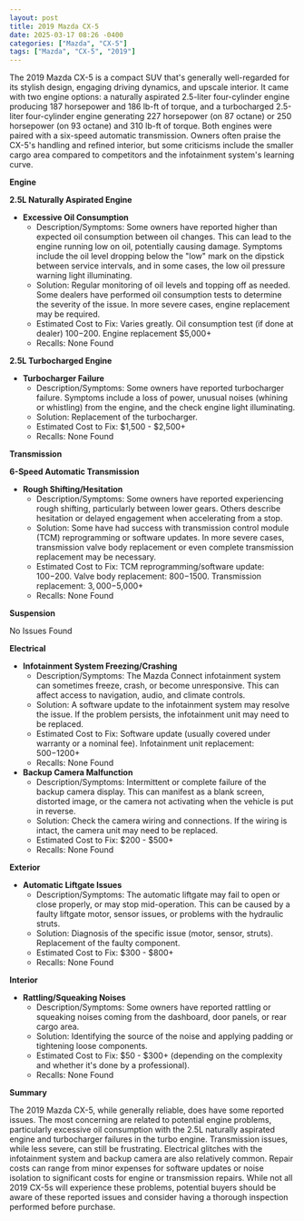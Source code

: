 ```yaml
---
layout: post
title: 2019 Mazda CX-5
date: 2025-03-17 08:26 -0400
categories: ["Mazda", "CX-5"]
tags: ["Mazda", "CX-5", "2019"]
---
```

The 2019 Mazda CX-5 is a compact SUV that's generally well-regarded for its stylish design, engaging driving dynamics, and upscale interior. It came with two engine options: a naturally aspirated 2.5-liter four-cylinder engine producing 187 horsepower and 186 lb-ft of torque, and a turbocharged 2.5-liter four-cylinder engine generating 227 horsepower (on 87 octane) or 250 horsepower (on 93 octane) and 310 lb-ft of torque. Both engines were paired with a six-speed automatic transmission. Owners often praise the CX-5's handling and refined interior, but some criticisms include the smaller cargo area compared to competitors and the infotainment system's learning curve.

**Engine**

**2.5L Naturally Aspirated Engine**

*   **Excessive Oil Consumption**
    *   Description/Symptoms: Some owners have reported higher than expected oil consumption between oil changes. This can lead to the engine running low on oil, potentially causing damage. Symptoms include the oil level dropping below the "low" mark on the dipstick between service intervals, and in some cases, the low oil pressure warning light illuminating.
    *   Solution: Regular monitoring of oil levels and topping off as needed. Some dealers have performed oil consumption tests to determine the severity of the issue. In more severe cases, engine replacement may be required.
    *   Estimated Cost to Fix: Varies greatly. Oil consumption test (if done at dealer) $100-$200. Engine replacement $5,000+
    *   Recalls: None Found

**2.5L Turbocharged Engine**

*   **Turbocharger Failure**
    *   Description/Symptoms: Some owners have reported turbocharger failure. Symptoms include a loss of power, unusual noises (whining or whistling) from the engine, and the check engine light illuminating.
    *   Solution: Replacement of the turbocharger.
    *   Estimated Cost to Fix: $1,500 - $2,500+
    *   Recalls: None Found

**Transmission**

**6-Speed Automatic Transmission**

*   **Rough Shifting/Hesitation**
    *   Description/Symptoms: Some owners have reported experiencing rough shifting, particularly between lower gears. Others describe hesitation or delayed engagement when accelerating from a stop.
    *   Solution: Some have had success with transmission control module (TCM) reprogramming or software updates. In more severe cases, transmission valve body replacement or even complete transmission replacement may be necessary.
    *   Estimated Cost to Fix: TCM reprogramming/software update: $100-$200. Valve body replacement: $800-$1500. Transmission replacement: $3,000-$5,000+
    *   Recalls: None Found

**Suspension**

No Issues Found

**Electrical**

*   **Infotainment System Freezing/Crashing**
    *   Description/Symptoms: The Mazda Connect infotainment system can sometimes freeze, crash, or become unresponsive. This can affect access to navigation, audio, and climate controls.
    *   Solution: A software update to the infotainment system may resolve the issue. If the problem persists, the infotainment unit may need to be replaced.
    *   Estimated Cost to Fix: Software update (usually covered under warranty or a nominal fee). Infotainment unit replacement: $500-$1200+
    *   Recalls: None Found
*   **Backup Camera Malfunction**
    *   Description/Symptoms: Intermittent or complete failure of the backup camera display. This can manifest as a blank screen, distorted image, or the camera not activating when the vehicle is put in reverse.
    *   Solution: Check the camera wiring and connections. If the wiring is intact, the camera unit may need to be replaced.
    *   Estimated Cost to Fix: $200 - $500+
    *   Recalls: None Found

**Exterior**

*   **Automatic Liftgate Issues**
    *   Description/Symptoms: The automatic liftgate may fail to open or close properly, or may stop mid-operation. This can be caused by a faulty liftgate motor, sensor issues, or problems with the hydraulic struts.
    *   Solution: Diagnosis of the specific issue (motor, sensor, struts). Replacement of the faulty component.
    *   Estimated Cost to Fix: $300 - $800+
    *   Recalls: None Found

**Interior**

*   **Rattling/Squeaking Noises**
    *   Description/Symptoms: Some owners have reported rattling or squeaking noises coming from the dashboard, door panels, or rear cargo area.
    *   Solution: Identifying the source of the noise and applying padding or tightening loose components.
    *   Estimated Cost to Fix: $50 - $300+ (depending on the complexity and whether it's done by a professional).
    *   Recalls: None Found

**Summary**

The 2019 Mazda CX-5, while generally reliable, does have some reported issues. The most concerning are related to potential engine problems, particularly excessive oil consumption with the 2.5L naturally aspirated engine and turbocharger failures in the turbo engine. Transmission issues, while less severe, can still be frustrating. Electrical glitches with the infotainment system and backup camera are also relatively common. Repair costs can range from minor expenses for software updates or noise isolation to significant costs for engine or transmission repairs. While not all 2019 CX-5s will experience these problems, potential buyers should be aware of these reported issues and consider having a thorough inspection performed before purchase.

